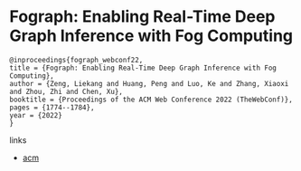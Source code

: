 # Fograph: Enabling Real-Time Deep Graph Inference with Fog Computing

```
@inproceedings{fograph_webconf22,
title = {Fograph: Enabling Real-Time Deep Graph Inference with Fog Computing},
author = {Zeng, Liekang and Huang, Peng and Luo, Ke and Zhang, Xiaoxi and Zhou, Zhi and Chen, Xu},
booktitle = {Proceedings of the ACM Web Conference 2022 (TheWebConf)},
pages = {1774--1784},
year = {2022}
}
```

links
- [acm](https://dl.acm.org/doi/10.1145/3485447.3511982)
